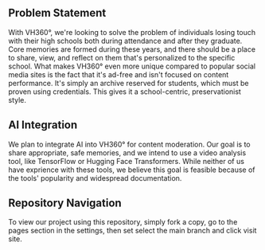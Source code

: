 ## Problem Statement ##
With VH360°, we're looking to solve the problem of individuals losing touch with their high schools both during attendance and after they graduate. Core memories are formed during these years, and there should be a place to share, view, and reflect on them that's personalized to the specific school. What makes VH360° even more unique compared to popular social media sites is the fact that it's ad-free and isn't focused on content performance. It's simply an archive reserved for students, which must be proven using credentials. This gives it a school-centric, preservationist style. 

## AI Integration ##
We plan to integrate AI into VH360° for content moderation. Our goal is to share appropriate, safe memories, and we intend to use a video analysis tool, like TensorFlow or Hugging Face Transformers. While neither of us have exprience with these tools, we believe this goal is feasible because of the tools' popularity and widespread documentation. 

## Repository Navigation ##
To view our project using this repository, simply fork a copy, go to the pages section in the settings, then set select the main branch and click visit site.
